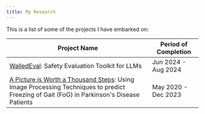 ```yaml
---
title: My Research
---
```


This is a list of some of the projects I have embarked on:

| Project Name                                                                                                                                                   | Period of Completion |
| -------------------------------------------------------------------------------------------------------------------------------------------------------------- | -------------------- |
| [WalledEval](walledeval.md): Safety Evaluation Toolkit for LLMs                                                                                                | Jun 2024 - Aug 2024  |
| [A Picture is Worth a Thousand Steps](gait-monitoring.md): Using Image Processing Techniques to predict Freezing of Gait (FoG) in Parkinson's Disease Patients | May 2020 - Dec 2023  |
